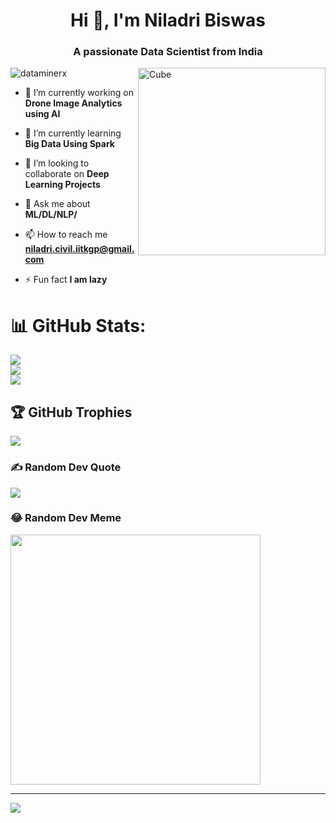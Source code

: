 <h1 align="center">Hi 👋, I'm Niladri Biswas</h1>
<h3 align="center">A passionate Data Scientist from India</h3>
<img align="right" alt="Cube" width="300" src="https://media1.giphy.com/media/n6mEMqAuYOQ8l8qcEE/giphy.gif?cid=ecf05e474npdchggbwh0n836ncknqnk6xp2bqvanyi5a1zl0&ep=v1_gifs_search&rid=giphy.gif&ct=g">

<p align="left"> <img src="https://cdn.dribbble.com/users/1305843/screenshots/3965685/dribbbleh.gif" alt="dataminerx" /> </p>

- 🔭 I’m currently working on **Drone Image Analytics using AI**

- 🌱 I’m currently learning **Big Data Using Spark**

- 👯 I’m looking to collaborate on **Deep Learning Projects**

- 💬 Ask me about **ML/DL/NLP/**

- 📫 How to reach me **niladri.civil.iitkgp@gmail.com**

- ⚡ Fun fact **I am lazy**

# 📊 GitHub Stats:
![](https://github-readme-stats.vercel.app/api?username=DataMinerX&theme=radical&hide_border=true&include_all_commits=false&count_private=false)<br/>
![](https://github-readme-streak-stats.herokuapp.com/?user=DataMinerX&theme=radical&hide_border=true)<br/>
![](https://github-readme-stats.vercel.app/api/top-langs/?username=DataMinerX&theme=radical&hide_border=true&include_all_commits=false&count_private=false&layout=compact)

## 🏆 GitHub Trophies
![](https://github-profile-trophy.vercel.app/?username=DataMinerX&theme=monokai&no-frame=false&no-bg=true&margin-w=4)

### ✍️ Random Dev Quote
![](https://quotes-github-readme.vercel.app/api?type=horizontal&theme=radical)

### 😂 Random Dev Meme
<img src='https://randommeme-five.vercel.app/' style="height: 400px;"/>

---
[![](https://visitcount.itsvg.in/api?id=DataMinerX&icon=0&color=0)](https://visitcount.itsvg.in)
